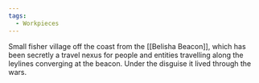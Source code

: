 ```yaml
---
tags:
  - Workpieces
---
```

Small fisher village off the coast from the [[Belisha Beacon]], which has been secretly a travel nexus for people and entities travelling along the leylines converging at the beacon. 
Under the disguise it lived through the wars.